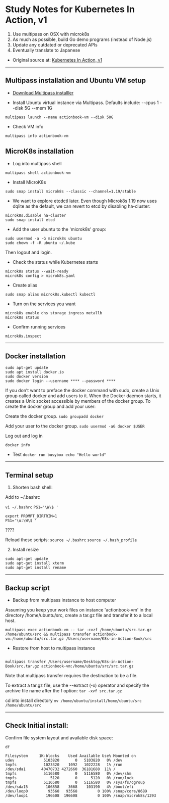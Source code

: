 # Study Notes for Kubernetes In Action, v1

1. Use multipass on OSX with microk8s
2. As much as possible, build Go demo programs (instead of Node.js)
3. Update any outdated or deprecated APIs
4. Eventually translate to Japanese

* Original source at:
[Kubernetes In Action, v1](https://www.manning.com/books/kubernetes-in-action)

------------

## Multipass installation and Ubuntu VM setup

* [Download Multipass installler](https://multipass.run)

* Install Ubuntu virtual instance via Multipass. Defaults include:
--cpus 1
--disk 5G
--mem 1G

```shell
multipass launch --name actionbook-vm --disk 50G
```

* Check VM info
```shell
multipass info actionbook-vm
```

## MicroK8s installation

* Log into multipass shell
```shell
multipass shell actionbook-vm
```

* Install MicroK8s

```shell
sudo snap install microk8s --classic --channel=1.19/stable
```


* We want to explore etcdctl later. Even though Microk8s 1.19 now uses dqlite as the default, we can revert to etcd by disabling ha-cluster:
```shell
microk8s.disable ha-cluster
sudo snap install etcd
```


* Add the user ubuntu to the 'microk8s' group:
```shell
sudo usermod -a -G microk8s ubuntu
sudo chown -f -R ubuntu ~/.kube
```

Then logout and login.

* Check the status while Kubernetes starts
```shell
microk8s status --wait-ready
microk8s config > microk8s.yaml
```

* Create alias
```shell
sudo snap alias microk8s.kubectl kubectl
```

* Turn on the services you want
```shell
microk8s enable dns storage ingress metallb
microk8s status
```

* Confirm running services
```
microk8s.inspect
```

-----------------------

## Docker installation

```shell
sudo apt-get update
sudo apt install docker.io
sudo docker version
sudo docker login --username **** --password ****
```

If you don’t want to preface the docker command with sudo, create a Unix group called docker and add users to it. When the Docker daemon starts, it creates a Unix socket accessible by members of the docker group.
To create the docker group and add your user:

Create the docker group.
`sudo groupadd docker`

Add your user to the docker group.
`sudo usermod -aG docker $USER`

Log out and log in


`docker info`

* Test
`docker run busybox echo "Hello world"`

-----------------------

## Terminal setup

1. Shorten bash shell:

Add to ~/.bashrc

`vi ~/.bashrc`
`PS1='\W\$ '`


```shell
export PROMPT_DIRTRIM=1
PS1='\u:\W\$ '
```

????


Reload these scripts:
`source ~/.bashrc`
`source ~/.bash_profile`


2. Install resize

```shell
sudo apt-get update
sudo apt-get install xterm
sudo apt-get install rename
```




-----------------------

## Backup script

* Backup from multipass instance to host computer

Assuming you keep your work files on instance 'actionbook-vm' in the directory /home/ubuntu/src, create a tar.gz file and transfer it to a local host.

```shell
multipass exec actionbook-vm -- tar -cvzf /home/ubuntu/src.tar.gz /home/ubuntu/src && multipass transfer actionbook-vm:/home/ubuntu/src.tar.gz /Users/username/K8s-in-Action-Book/src
```


* Restore from host to multipass instance

```shell

multipass transfer /Users/username/Desktop/K8s-in-Action-Book/src.tar.gz actionbook-vm:/home/ubuntu/src/src.tar.gz
```

Note that multipass transfer requires the destination to be a file.


To extract a tar.gz file, use the --extract (-x) operator and specify the archive file name after the f option:
`tar -xvf src.tar.gz`


cd into install directory
`mv /home/ubuntu/install/home/ubuntu/src /home/ubuntu/src`

-----------------------

## Check Initial install:

Confirm file system layout and available disk space:

`df`

```shell
Filesystem     1K-blocks    Used Available Use% Mounted on
udev             5103820       0   5103820   0% /dev
tmpfs            1023320    1092   1022228   1% /run
/dev/sda1       40470732 4272660  36181688  11% /
tmpfs            5116580       0   5116580   0% /dev/shm
tmpfs               5120       0      5120   0% /run/lock
tmpfs            5116580       0   5116580   0% /sys/fs/cgroup
/dev/sda15        106858    3668    103190   4% /boot/efi
/dev/loop0         93568   93568         0 100% /snap/core/8689
/dev/loop1        196608  196608         0 100% /snap/microk8s/1293
```


